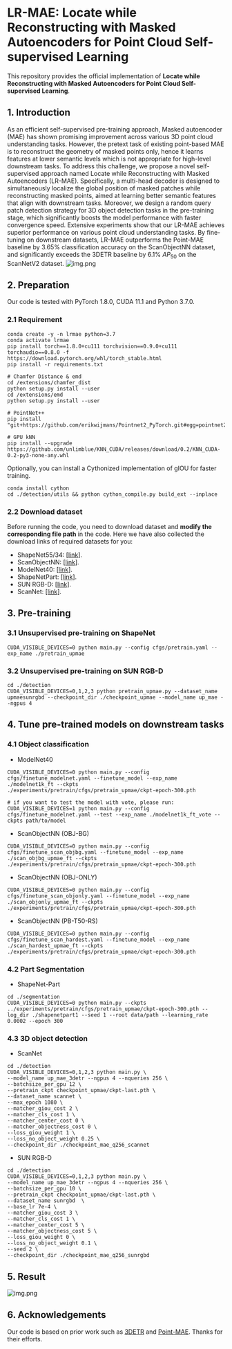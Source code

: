 # LR-MAE: Locate while Reconstructing with Masked Autoencoders for Point Cloud Self-supervised Learning

This repository provides the official implementation of **Locate while Reconstructing with Masked Autoencoders for Point Cloud Self-supervised Learning**.

## 1. Introduction

As an efficient self-supervised pre-training approach, Masked autoencoder (MAE) has shown promising improvement across various 3D point cloud understanding tasks. However, the pretext task of existing point-based MAE is to reconstruct the geometry of masked points only, hence it learns features at lower semantic levels which is not appropriate for high-level downstream tasks. To address this challenge, we propose a novel self-supervised approach named Locate while Reconstructing with Masked Autoencoders (LR-MAE). Specifically, a multi-head decoder is designed to simultaneously localize the global position of masked patches while reconstructing masked points, aimed at learning better semantic features that align with downstream tasks. Moreover, we design a random query patch detection strategy for 3D object detection tasks in the pre-training stage, which significantly boosts the model performance with faster convergence speed. Extensive experiments show that our LR-MAE achieves superior performance on various point cloud understanding tasks. By fine-tuning on downstream datasets, LR-MAE outperforms the Point-MAE baseline by 3.65% classification accuracy  on the ScanObjectNN dataset, and significantly exceeds the 3DETR baseline by 6.1\% $AP_{50}$ on the ScanNetV2 dataset.
![img.png](figure/model.jpg)

## 2. Preparation
Our code is tested with PyTorch 1.8.0, CUDA 11.1 and Python 3.7.0. 
### 2.1 Requirement
```
conda create -y -n lrmae python=3.7
conda activate lrmae
pip install torch==1.8.0+cu111 torchvision==0.9.0+cu111 torchaudio==0.8.0 -f https://download.pytorch.org/whl/torch_stable.html
pip install -r requirements.txt

# Chamfer Distance & emd
cd /extensions/chamfer_dist
python setup.py install --user
cd /extensions/emd
python setup.py install --user

# PointNet++
pip install "git+https://github.com/erikwijmans/Pointnet2_PyTorch.git#egg=pointnet2_ops&subdirectory=pointnet2_ops_lib"

# GPU kNN
pip install --upgrade https://github.com/unlimblue/KNN_CUDA/releases/download/0.2/KNN_CUDA-0.2-py3-none-any.whl
```
Optionally, you can install a Cythonized implementation of gIOU for faster training.
```
conda install cython
cd ./detection/utils && python cython_compile.py build_ext --inplace
```

### 2.2 Download dataset
Before running the code, you need to download dataset and **modify the corresponding file path** in the code.
Here we have also collected the download links of required datasets for you:
- ShapeNet55/34: [[link](https://github.com/lulutang0608/Point-BERT/blob/49e2c7407d351ce8fe65764bbddd5d9c0e0a4c52/DATASET.md)].
- ScanObjectNN: [[link](https://hkust-vgd.github.io/scanobjectnn/)].
- ModelNet40: [[link](https://github.com/lulutang0608/Point-BERT/blob/49e2c7407d351ce8fe65764bbddd5d9c0e0a4c52/DATASET.md)].
- ShapeNetPart: [[link](https://shapenet.cs.stanford.edu/media/shapenetcore_partanno_segmentation_benchmark_v0_normal.zip)].
- SUN RGB-D: [[link]](https://github.com/facebookresearch/votenet/tree/main/sunrgbd).
- ScanNet: [[link]](https://github.com/facebookresearch/votenet/tree/main/scannet).

## 3. Pre-training
### 3.1 Unsupervised pre-training on ShapeNet
```
CUDA_VISIBLE_DEVICES=0 python main.py --config cfgs/pretrain.yaml --exp_name ./pretrain_upmae
```

### 3.2 Unsupervised pre-training on SUN RGB-D
```
cd ./detection
CUDA_VISIBLE_DEVICES=0,1,2,3 python pretrain_upmae.py --dataset_name upmaesunrgbd --checkpoint_dir ./checkpoint_upmae --model_name up_mae --ngpus 4
```
## 4. Tune pre-trained models on downstream tasks
### 4.1 Object classification
- ModelNet40
```
CUDA_VISIBLE_DEVICES=0 python main.py --config cfgs/finetune_modelnet.yaml --finetune_model --exp_name ./modelnet1k_ft --ckpts ./experiments/pretrain/cfgs/pretrain_upmae/ckpt-epoch-300.pth

# if you want to test the model with vote, please run:
CUDA_VISIBLE_DEVICES=1 python main.py --config cfgs/finetune_modelnet.yaml --test --exp_name ./modelnet1k_ft_vote --ckpts path/to/model
```
- ScanObjectNN (OBJ-BG)
```
CUDA_VISIBLE_DEVICES=0 python main.py --config cfgs/finetune_scan_objbg.yaml --finetune_model --exp_name ./scan_objbg_upmae_ft --ckpts ./experiments/pretrain/cfgs/pretrain_upmae/ckpt-epoch-300.pth
```
- ScanObjectNN (OBJ-ONLY)
```
CUDA_VISIBLE_DEVICES=0 python main.py --config cfgs/finetune_scan_objonly.yaml --finetune_model --exp_name ./scan_objonly_upmae_ft --ckpts ./experiments/pretrain/cfgs/pretrain_upmae/ckpt-epoch-300.pth
```
- ScanObjectNN (PB-T50-RS)
```
CUDA_VISIBLE_DEVICES=0 python main.py --config cfgs/finetune_scan_hardest.yaml --finetune_model --exp_name ./scan_hardest_upmae_ft --ckpts ./experiments/pretrain/cfgs/pretrain_upmae/ckpt-epoch-300.pth
```
### 4.2 Part Segmentation 
- ShapeNet-Part
```
cd ./segmentation
CUDA_VISIBLE_DEVICES=0 python main.py --ckpts ../experiments/pretrain/cfgs/pretrain_upmae/ckpt-epoch-300.pth --log_dir ./shapenetpart1 --seed 1 --root data/path --learning_rate 0.0002 --epoch 300
```
### 4.3 3D object detection
- ScanNet
```
cd ./detection
CUDA_VISIBLE_DEVICES=0,1,2,3 python main.py \
--model_name up_mae_3detr --ngpus 4 --nqueries 256 \
--batchsize_per_gpu 12 \
--pretrain_ckpt checkpoint_upmae/ckpt-last.pth \
--dataset_name scannet \
--max_epoch 1080 \
--matcher_giou_cost 2 \
--matcher_cls_cost 1 \
--matcher_center_cost 0 \
--matcher_objectness_cost 0 \
--loss_giou_weight 1 \
--loss_no_object_weight 0.25 \
--checkpoint_dir ./checkpoint_mae_q256_scannet
```
- SUN RGB-D
```
cd ./detection
CUDA_VISIBLE_DEVICES=0,1,2,3 python main.py \
--model_name up_mae_3detr --ngpus 4 --nqueries 256 \
--batchsize_per_gpu 10 \
--pretrain_ckpt checkpoint_upmae/ckpt-last.pth \
--dataset_name sunrgbd  \
--base_lr 7e-4 \
--matcher_giou_cost 3 \
--matcher_cls_cost 1 \
--matcher_center_cost 5 \
--matcher_objectness_cost 5 \
--loss_giou_weight 0 \
--loss_no_object_weight 0.1 \
--seed 2 \
--checkpoint_dir ./checkpoint_mae_q256_sunrgbd
```

## 5. Result
![img.png](figure/result.jpg)


## 6. Acknowledgements
Our code is based on prior work such as [3DETR](https://github.com/facebookresearch/3detr) and [Point-MAE](https://github.com/Pang-Yatian/Point-MAE). Thanks for their efforts.

